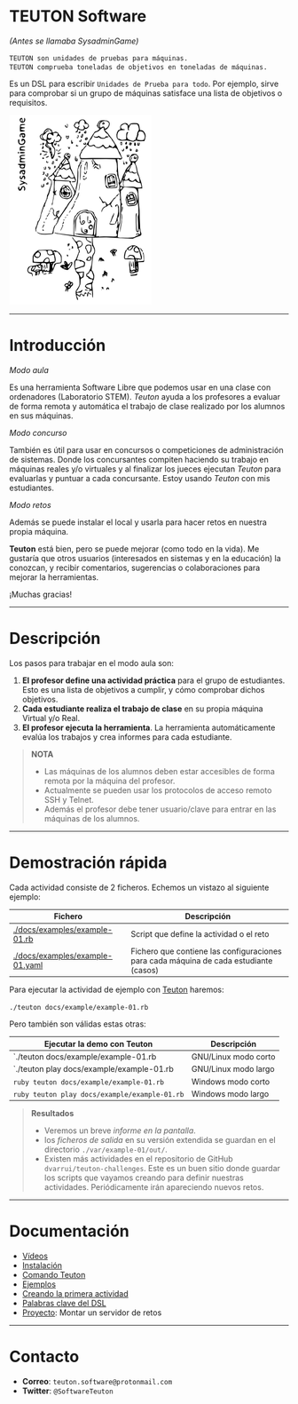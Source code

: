 # TEUTON Software

_(Antes se llamaba SysadminGame)_

```
TEUTON son unidades de pruebas para máquinas.
TEUTON comprueba toneladas de objetivos en toneladas de máquinas.
```

Es un DSL para escribir `Unidades de Prueba para todo`. Por ejemplo,
sirve para comprobar si un grupo de máquinas satisface una lista de objetivos o requisitos.

![logo](../logo.png)

---

# Introducción

*Modo aula*

Es una herramienta Software Libre que podemos usar en una clase con ordenadores
(Laboratorio STEM). *Teuton* ayuda a los profesores a evaluar de forma
remota y automática el trabajo de clase realizado por los alumnos en sus máquinas.

*Modo concurso*

También es útil para usar en concursos o competiciones de administración
de sistemas. Donde los concursantes compiten haciendo su trabajo en máquinas reales y/o virtuales y al finalizar los jueces ejecutan *Teuton*
para evaluarlas y puntuar a cada concursante. Estoy usando *Teuton* con mis estudiantes.

*Modo retos*

Además se puede instalar el local y usarla para hacer retos en nuestra propia máquina.

**Teuton** está bien, pero se puede mejorar (como todo en la vida).
Me gustaría que otros usuarios (interesados en sistemas y en la educación) la conozcan, y recibir comentarios, sugerencias o colaboraciones para mejorar la herramientas.

¡Muchas gracias!

---

# Descripción

Los pasos para trabajar en el modo aula son:

1. **El profesor define una actividad práctica** para el grupo de estudiantes.
Esto es una lista de objetivos a cumplir, y cómo comprobar dichos objetivos.
1. **Cada estudiante realiza el trabajo de clase** en su propia máquina
Virtual y/o Real.
1. **El profesor ejecuta la herramienta**. La herramienta automáticamente
evalúa los trabajos y crea informes para cada estudiante.

> **NOTA**
> * Las máquinas de los alumnos deben estar accesibles de forma remota por la máquina del profesor.
> * Actualmente se pueden usar los protocolos de acceso remoto
SSH y Telnet.
> * Además el profesor debe tener usuario/clave para entrar en las máquinas de los alumnos.

---

# Demostración rápida

Cada actividad consiste de 2 ficheros. Echemos un vistazo al siguiente ejemplo:

| Fichero | Descripción |
| ------- | ----------- |
| [./docs/examples/example-01.rb](../examples/example-01.rb) | Script que define la actividad o el reto |
| [./docs/examples/example-01.yaml](../examples/example-01.yaml) | Fichero que contiene las configuraciones para cada máquina de cada estudiante (casos) |

Para ejecutar la actividad de ejemplo con [Teuton](./comando.md) haremos:

`./teuton docs/example/example-01.rb`

Pero también son válidas estas otras:

| Ejecutar la demo con Teuton | Descripción |
| --------------------------- | ----------- |
| `./teuton docs/example/example-01.rb | GNU/Linux modo corto |
| `./teuton play docs/example/example-01.rb | GNU/Linux modo largo |
| `ruby teuton docs/example/example-01.rb` | Windows modo corto |
| `ruby teuton play docs/example/example-01.rb` | Windows modo largo |

> **Resultados**
> * Veremos un breve *informe en la pantalla*.
> * los *ficheros de salida* en su versión extendida se guardan en el directorio `./var/example-01/out/`.
> * Existen más actividades en el repositorio de GitHub `dvarrui/teuton-challenges`. Este es un buen sitio donde guardar los scripts que vayamos creando para definir nuestras actividades. Periódicamente irán apareciendo nuevos retos.

---

# Documentación

* [Vídeos](./doc/en/videos.md)
* [Instalación](./instalacion/README.md)
* [Comando Teuton](./comando.md)
* [Ejemplos](./ejemplos/README.md)
* [Creando la primera actividad](./primera-actividad.md)
* [Palabras clave del DSL](./dsl/README.md)
* [Proyecto](./proyectos/servidor-de-retos.md): Montar un servidor de retos

---

# Contacto

* **Correo**: `teuton.software@protonmail.com`
* **Twitter**: `@SoftwareTeuton`
